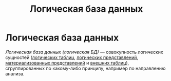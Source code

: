 ﻿---
layout: default
title: Логическая база данных
nav_order: 2
parent: Основные понятия
grand_parent: Обзор понятий, компонентов и связей
has_children: false
has_toc: false
---

# Логическая база данных

_Логическая база данных (логическая БД)_ — совокупность логических сущностей 
([логических таблиц](../logical_table/logical_table.md), 
[логических представлений](../logical_view/logical_view.md),
[материализованных представлений](../materialized_view/materialized_view.md) и 
[внешних таблиц](../external_table/external_table.md)), сгруппированных по какому-либо принципу, 
например по направлению анализа.
